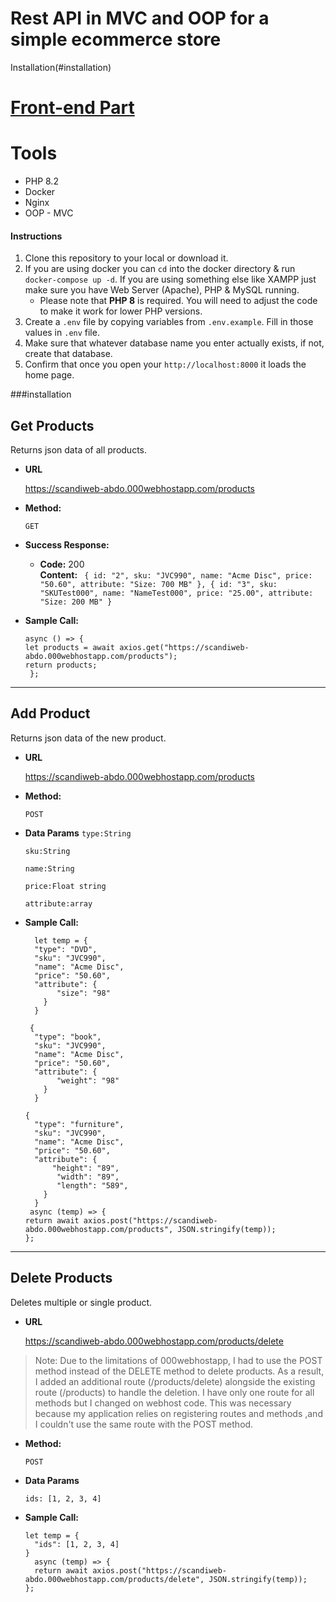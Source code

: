 # Rest API in MVC and OOP for a simple ecommerce store
Installation(#installation)

# [Front-end Part](https://github.com/AbdelwahabTop/scandiweb-ui)

# Tools
  * PHP 8.2
  * Docker
  * Nginx
  * OOP - MVC

 #### Instructions
1. Clone this repository to your local or download it.
2. If you are using docker you can `cd` into the docker directory & run `docker-compose up -d`. If you are using something else like XAMPP just make sure you have Web Server (Apache), PHP & MySQL running.
   * Please note that **PHP 8** is required. You will need to adjust the code to make it work for lower PHP versions.
3. Create a `.env` file by copying variables from `.env.example`. Fill in those values in `.env` file.
4. Make sure that whatever database name you enter actually exists, if not, create that database.
5. Confirm that once you open your `http://localhost:8000` it loads the home page.

 ###installation


 **Get Products**
----
  Returns json data of all products.

* **URL**

  https://scandiweb-abdo.000webhostapp.com/products

* **Method:**

  `GET`

* **Success Response:**

  * **Code:** 200 <br />
    **Content:** `
{
id: "2",
sku: "JVC990",
name: "Acme Disc",
price: "50.60",
attribute: "Size: 700 MB"
},
{
id: "3",
sku: "SKUTest000",
name: "NameTest000",
price: "25.00",
attribute: "Size: 200 MB"
}`
 

 
* **Sample Call:**

  ```axios
  async () => {
  let products = await axios.get("https://scandiweb-abdo.000webhostapp.com/products");
  return products;
   };
  ```
----
 **Add Product**
----
  Returns json data of the new product.

* **URL**

  https://scandiweb-abdo.000webhostapp.com/products

* **Method:**

  `POST`

* **Data Params**
  `type:String `

  `sku:String `
  
  `name:String `
  
  `price:Float string `
  
  `attribute:array `

* **Sample Call:**

  ```axios
    let temp = {
    "type": "DVD",
    "sku": "JVC990",
    "name": "Acme Disc",
    "price": "50.60",
    "attribute": {
         "size": "98"
      }
    }

   {
    "type": "book",
    "sku": "JVC990",
    "name": "Acme Disc",
    "price": "50.60",
    "attribute": {
         "weight": "98"
      }
    }
  
  {
    "type": "furniture",
    "sku": "JVC990",
    "name": "Acme Disc",
    "price": "50.60",
    "attribute": {
        "height": "89",
         "width": "89",
         "length": "589",
      }
    }
   async (temp) => {
  return await axios.post("https://scandiweb-abdo.000webhostapp.com/products", JSON.stringify(temp));
  };
  ```
----
 **Delete Products**
----
  Deletes multiple or single product.

* **URL**

  https://scandiweb-abdo.000webhostapp.com/products/delete

> Note: Due to the limitations of 000webhostapp, I had to use the POST method instead of the DELETE method to delete products. 
As a result, I added an additional route (/products/delete) alongside the existing route (/products) to handle the deletion. I have only one route for all methods but I changed on webhost code. This was necessary because my application relies on registering routes and methods ,and I couldn't use the same route with the POST method.

* **Method:**

  `POST`

* **Data Params**

  `ids: [1, 2, 3, 4]`
 
* **Sample Call:**

  ```axios
  let temp = {
    "ids": [1, 2, 3, 4]
  }
    async (temp) => {
    return await axios.post("https://scandiweb-abdo.000webhostapp.com/products/delete", JSON.stringify(temp));
  };
  ```
